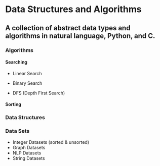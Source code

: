 # Data Structures and Algorithms

## A collection of abstract data types and algorithms in natural language, Python, and C.

### Algorithms


#### Searching
- Linear Search
- Binary Search

- DFS (Depth First Search)

#### Sorting


### Data Structures


### Data Sets

- Integer Datasets (sorted & unsorted)
- Graph Datasets
- NLP Datasets
- String Datasets
